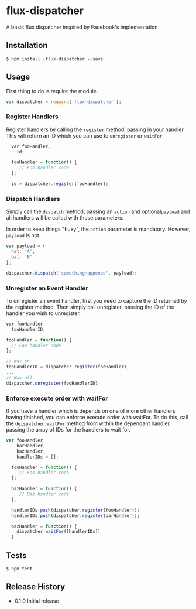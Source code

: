 # flux-dispatcher

A basic flux dispatcher inspired by Facebook's implementation


## Installation

```shell
$ npm install -flux-dispatcher --save
```

## Usage

First thing to do is require the module.

```javascript
var dispatcher = require('flux-dispatcher');
```


### Register Handlers

Register handlers by calling the `register` method, passing in your handler.
This will return an ID which you can use to `unregister` or `waitFor`

```javascript
  var fooHandler,
    id;

  fooHandler = function() {
     // Foo handler code
  };

  id = dispatcher.register(fooHandler);
```


### Dispatch Handlers

Simply call the `dispatch` method, passing an `action` and optional`payload` and all handlers will be called with those parameters.

In order to keep things "fluxy", the `action` parameter is mandatory.
However, `payload` is not.


```javascript
var payload = {
  hat: 'A',
  bat: 'B'
};

dispatcher.dispatch('somethingHappened', payload);
```

### Unregister an Event Handler

To unregister an event handler, first you need to capture the ID returned by the register method.
Then simply call unregister, passing the ID of the handler you wish to unregister.

```javascript
var fooHandler,
  fooHandlerID;

fooHandler = function() {
  // Foo handler code
};

// Wax on
fooHandlerID = dispatcher.register(fooHandler);
...
// Wax off
dispatcher.unregister(fooHandlerID);

```


### Enforce execute order with waitFor

If you have a handler which is depends on one of more other handlers having finished, you can enforce execute order with waitFor.
To do this, call the `deispatcher.waitFor` method from within the dependant handler, passing the array of IDs for the handlers to wait for.

```javascript
var fooHandler,
    barHandler,
    bazHandler,
    handlerIDs = [];

  fooHandler = function() {
     // Foo handler code
  };

  bazHandler = function() {
     // Baz handler code
  };

  handlerIDs.push(dispatcher.register(fooHandler));
  handlerIDs.push(dispatcher.register(barHandler));

  bazHandler = function() {
    dispatcher.waitFor([handlerIDs])
  }
```

## Tests

```shell
$ npm test
```


## Release History

* 0.1.0 Initial release